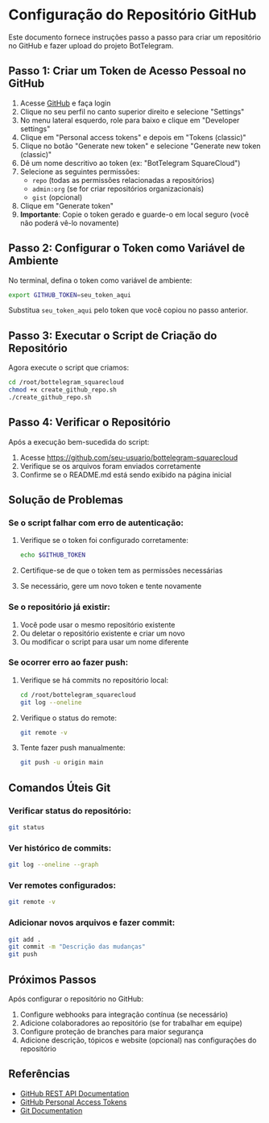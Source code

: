 # Configuração do Repositório GitHub

Este documento fornece instruções passo a passo para criar um repositório no GitHub e fazer upload do projeto BotTelegram.

## Passo 1: Criar um Token de Acesso Pessoal no GitHub

1. Acesse [GitHub](https://github.com) e faça login
2. Clique no seu perfil no canto superior direito e selecione "Settings"
3. No menu lateral esquerdo, role para baixo e clique em "Developer settings"
4. Clique em "Personal access tokens" e depois em "Tokens (classic)"
5. Clique no botão "Generate new token" e selecione "Generate new token (classic)"
6. Dê um nome descritivo ao token (ex: "BotTelegram SquareCloud")
7. Selecione as seguintes permissões:
   - `repo` (todas as permissões relacionadas a repositórios)
   - `admin:org` (se for criar repositórios organizacionais)
   - `gist` (opcional)
8. Clique em "Generate token"
9. **Importante**: Copie o token gerado e guarde-o em local seguro (você não poderá vê-lo novamente)

## Passo 2: Configurar o Token como Variável de Ambiente

No terminal, defina o token como variável de ambiente:

```bash
export GITHUB_TOKEN=seu_token_aqui
```

Substitua `seu_token_aqui` pelo token que você copiou no passo anterior.

## Passo 3: Executar o Script de Criação do Repositório

Agora execute o script que criamos:

```bash
cd /root/bottelegram_squarecloud
chmod +x create_github_repo.sh
./create_github_repo.sh
```

## Passo 4: Verificar o Repositório

Após a execução bem-sucedida do script:

1. Acesse https://github.com/seu-usuario/bottelegram-squarecloud
2. Verifique se os arquivos foram enviados corretamente
3. Confirme se o README.md está sendo exibido na página inicial

## Solução de Problemas

### Se o script falhar com erro de autenticação:

1. Verifique se o token foi configurado corretamente:
   ```bash
   echo $GITHUB_TOKEN
   ```
   
2. Certifique-se de que o token tem as permissões necessárias

3. Se necessário, gere um novo token e tente novamente

### Se o repositório já existir:

1. Você pode usar o mesmo repositório existente
2. Ou deletar o repositório existente e criar um novo
3. Ou modificar o script para usar um nome diferente

### Se ocorrer erro ao fazer push:

1. Verifique se há commits no repositório local:
   ```bash
   cd /root/bottelegram_squarecloud
   git log --oneline
   ```

2. Verifique o status do remote:
   ```bash
   git remote -v
   ```

3. Tente fazer push manualmente:
   ```bash
   git push -u origin main
   ```

## Comandos Úteis Git

### Verificar status do repositório:
```bash
git status
```

### Ver histórico de commits:
```bash
git log --oneline --graph
```

### Ver remotes configurados:
```bash
git remote -v
```

### Adicionar novos arquivos e fazer commit:
```bash
git add .
git commit -m "Descrição das mudanças"
git push
```

## Próximos Passos

Após configurar o repositório no GitHub:

1. Configure webhooks para integração contínua (se necessário)
2. Adicione colaboradores ao repositório (se for trabalhar em equipe)
3. Configure proteção de branches para maior segurança
4. Adicione descrição, tópicos e website (opcional) nas configurações do repositório

## Referências

- [GitHub REST API Documentation](https://docs.github.com/en/rest)
- [GitHub Personal Access Tokens](https://docs.github.com/en/authentication/keeping-your-account-and-data-secure/creating-a-personal-access-token)
- [Git Documentation](https://git-scm.com/doc)